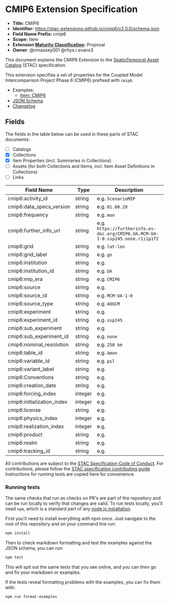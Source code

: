 # CMIP6 Extension Specification

- **Title:** CMIP6
- **Identifier:** <https://stac-extensions.github.io/cmip6/v2.0.0/schema.json>
- **Field Name Prefix:** cmip6
- **Scope:** Item
- **Extension [Maturity Classification](https://github.com/radiantearth/stac-spec/tree/master/extensions/README.md#extension-maturity):** Proposal
- **Owner**: @nmassey001 @rhys.r.evans3

This document explains the CMIP6 Extension to the
[SpatioTemporal Asset Catalog](https://github.com/radiantearth/stac-spec) (STAC) specification.

This extension specifies a set of properties for the Coupled Model Intercomparison Project Phase 6 (CMIP6)
prefixed with `cmip6`.

- Examples:
  - [Item: CMIP6](examples/CMIP6.ScenarioMIP.THU.CIESM.ssp585.r1i1p1f1.Amon.rsus.gr.v20200806.json)
- [JSON Schema](json-schema/schema.json)
- [Changelog](./CHANGELOG.md)

## Fields

The fields in the table below can be used in these parts of STAC documents:

- [ ] Catalogs
- [x] Collections
- [x] Item Properties (incl. Summaries in Collections)
- [ ] Assets (for both Collections and Items, incl. Item Asset Definitions in Collections)
- [ ] Links

| Field Name                 | Type    | Description                                                                    |
|----------------------------|---------|--------------------------------------------------------------------------------|
| cmip6:activity_id          | string  | e.g. `ScenarioMIP`                                                             |
| cmip6:data_specs_version   | string  | e.g. `01.00.28`                                                                |
| cmip6:frequency            | string  | e.g. `mon`                                                                     |
| cmip6:further_info_url     | string  | e.g. `https://furtherinfo.es-doc.org/CMIP6.UA.MCM-UA-1-0.ssp245.none.r1i1p1f2` |
| cmip6:grid                 | string  | e.g. `lat-lon`                                                                 |
| cmip6:grid_label           | string  | e.g. `gn`                                                                      |
| cmip6:institution          | string  | e.g.                                                                           |
| cmip6:institution_id       | string  | e.g. `UA`                                                                      |
| cmip6:mip_era              | string  | e.g. `CMIP6`                                                                   |
| cmip6:source               | string  | e.g.                                                                           |
| cmip6:source_id            | string  | e.g. `MCM-UA-1-0`                                                              |
| cmip6:source_type          | string  | e.g. `AOGCM`                                                                   |
| cmip6:experiment           | string  | e.g.                                                                           |
| cmip6:experiment_id        | string  | e.g. `ssp245`                                                                  |
| cmip6:sub_experiment       | string  | e.g.                                                                           |
| cmip6:sub_experiment_id    | string  | e.g. `none`                                                                    |
| cmip6:nominal_resolution   | string  | e.g. `250 km`                                                                  |
| cmip6:table_id             | string  | e.g. `Amon`                                                                    |
| cmip6:variable_id          | string  | e.g. `psl`                                                                     |
| cmip6:variant_label        | string  | e.g.                                                                           |
| cmip6:Conventions          | string  | e.g.                                                                           |
| cmip6:creation_date        | string  | e.g.                                                                           |
| cmip6:forcing_index        | integer | e.g.                                                                           |
| cmip6:initialization_index | integer | e.g.                                                                           |
| cmip6:license              | string  | e.g.                                                                           |
| cmip6:physics_index        | integer | e.g.                                                                           |
| cmip6:realization_index    | integer | e.g.                                                                           |
| cmip6:product              | string  | e.g.                                                                           |
| cmip6:realm                | string  | e.g.                                                                           |
| cmip6:tracking_id          | string  | e.g.                                                                           |

All contributions are subject to the
[STAC Specification Code of Conduct](https://github.com/radiantearth/stac-spec/blob/master/CODE_OF_CONDUCT.md).
For contributions, please follow the
[STAC specification contributing guide](https://github.com/radiantearth/stac-spec/blob/master/CONTRIBUTING.md) Instructions
for running tests are copied here for convenience.

### Running tests

The same checks that run as checks on PR's are part of the repository and can be run locally to verify that changes are valid. 
To run tests locally, you'll need `npm`, which is a standard part of any [node.js installation](https://nodejs.org/en/download/).

First you'll need to install everything with npm once. Just navigate to the root of this repository and on 
your command line run:
```bash
npm install
```

Then to check markdown formatting and test the examples against the JSON schema, you can run:
```bash
npm test
```

This will spit out the same texts that you see online, and you can then go and fix your markdown or examples.

If the tests reveal formatting problems with the examples, you can fix them with:
```bash
npm run format-examples
```
